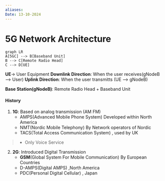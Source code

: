 ```yaml
---
aliases: 
Date: 13-10-2024
---
```

# 5G Network Architecture

```mermaid
graph LR 
A[5GC] --> B[Baseband Unit] 
B --> C[Remote Radio Head] 
C --> D[UE]
```
**UE**-> User Equipment 
**Downlink Direction**: When the user receives(gNodeB --> User)
**Uplink Direction**: When the user transmitts (UE --> gNodeB)

**Base Station(gNodeB)**: Remote Radio Head + Baseband Unit

#### History
1. **1G**: Based on analog transmission (AM FM)
	- AMPS(Advanced Mobile Phone System) Developed within North America
	- NMT(Nordic Mobile Telephony) By Network operators of Nordic 
	- TACS(Total Access Communication System) , used by UK
>- Only Voice Service
2. **2G**: Introduced Digital Transmission 
	- **GSM**(Global System For Mobile Communication) By European Countries 
	- D-AMPS(Digital AMPS) ,North America 
	- PDC(Personal Digital Cellular) , Japan